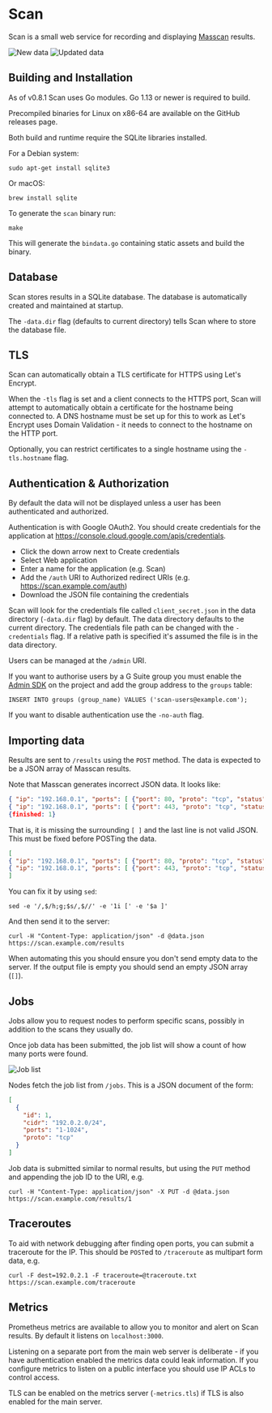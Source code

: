 # Scan

Scan is a small web service for recording and displaying [Masscan](https://github.com/robertdavidgraham/masscan) results.

![New data](/new_data.png)
![Updated data](/updated_data.png)

## Building and Installation

As of v0.8.1 Scan uses Go modules. Go 1.13 or newer is required to build.

Precompiled binaries for Linux on x86-64 are available on the GitHub releases page.

Both build and runtime require the SQLite libraries installed.

For a Debian system:

```
sudo apt-get install sqlite3
```

Or macOS:

```
brew install sqlite
```

To generate the `scan` binary run:

```
make
```

This will generate the `bindata.go` containing static assets and build the binary.

## Database

Scan stores results in a SQLite database. The database is automatically created and maintained at startup.

The `-data.dir` flag (defaults to current directory) tells Scan where to store the database file.

## TLS

Scan can automatically obtain a TLS certificate for HTTPS using Let's Encrypt.

When the `-tls` flag is set and a client connects to the HTTPS port, Scan will attempt to automatically obtain a certificate for the hostname being connected to. A DNS hostname must be set up for this to work as Let's Encrypt uses Domain Validation - it needs to connect to the hostname on the HTTP port.

Optionally, you can restrict certificates to a single hostname using the `-tls.hostname` flag.

## Authentication & Authorization

By default the data will not be displayed unless a user has been authenticated and authorized.

Authentication is with Google OAuth2. You should create credentials for the application at https://console.cloud.google.com/apis/credentials.

* Click the down arrow next to Create credentials
* Select Web application
* Enter a name for the application (e.g. Scan)
* Add the `/auth` URI to Authorized redirect URIs
  (e.g. https://scan.example.com/auth)
* Download the JSON file containing the credentials

Scan will look for the credentials file called `client_secret.json` in the data directory (`-data.dir` flag) by default. The data directory defaults to the current directory. The credentials file path can be changed with the `-credentials` flag. If a relative path is specified it's assumed the file is in the data directory.

Users can be managed at the `/admin` URI.

If you want to authorise users by a G Suite group you must enable the
[Admin SDK](https://console.cloud.google.com/apis/api/admin.googleapis.com/overview) on the project
and add the group address to the `groups` table:

```
INSERT INTO groups (group_name) VALUES ('scan-users@example.com');
```

If you want to disable authentication use the `-no-auth` flag.

## Importing data

Results are sent to `/results` using the `POST` method. The data is expected to be
a JSON array of Masscan results.

Note that Masscan generates incorrect JSON data. It looks like:

```json
{ "ip": "192.168.0.1", "ports": [ {"port": 80, "proto": "tcp", "status": "open"} ] },
{ "ip": "192.168.0.1", "ports": [ {"port": 443, "proto": "tcp", "status": "open"} ] },
{finished: 1}
```

That is, it is missing the surrounding `[ ]` and the last line is not valid JSON.
This must be fixed before POSTing the data.

```json
[
{ "ip": "192.168.0.1", "ports": [ {"port": 80, "proto": "tcp", "status": "open"} ] },
{ "ip": "192.168.0.1", "ports": [ {"port": 443, "proto": "tcp", "status": "open"} ] }
]
```

You can fix it by using `sed`:

```
sed -e '/,$/h;g;$s/,$//' -e '1i [' -e '$a ]'
```

And then send it to the server:

```
curl -H "Content-Type: application/json" -d @data.json https://scan.example.com/results
```

When automating this you should ensure you don't send empty data to the server.
If the output file is empty you should send an empty JSON array (`[]`).

## Jobs

Jobs allow you to request nodes to perform specific scans, possibly in addition
to the scans they usually do.

Once job data has been submitted, the job list will show a count of how many
ports were found.

![Job list](/jobs.png)

Nodes fetch the job list from `/jobs`. This is a JSON document of the form:

```json
[
  {
    "id": 1,
    "cidr": "192.0.2.0/24",
    "ports": "1-1024",
    "proto": "tcp"
  }
]
```

Job data is submitted similar to normal results, but using the `PUT` method
and appending the job ID to the URI, e.g.

```
curl -H "Content-Type: application/json" -X PUT -d @data.json https://scan.example.com/results/1
```

## Traceroutes

To aid with network debugging after finding open ports, you can submit a
traceroute for the IP. This should be `POST`ed to `/traceroute` as multipart
form data, e.g.

```
curl -F dest=192.0.2.1 -F traceroute=@traceroute.txt https://scan.example.com/traceroute
```

## Metrics

Prometheus metrics are available to allow you to monitor and alert on Scan results. By default it listens on `localhost:3000`.

Listening on a separate port from the main web server is deliberate - if you have authentication enabled the metrics data could leak information. If you configure metrics to listen on a public interface you should use IP ACLs to control access.

TLS can be enabled on the metrics server (`-metrics.tls`) if TLS is also enabled for the main server.
